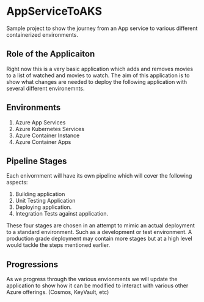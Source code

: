# AppServiceToAKS
Sample project to show the journey from an App service to various different containerized environments.

## Role of the Applicaiton
Right now this is a very basic application which adds and removes movies to a list of watched and movies to watch. The aim of this application is to show what changes are needed to deploy the following application with several different environemnts.

## Environments
1. Azure App Services
2. Azure Kubernetes Services
3. Azure Container Instance
4. Azure Container Apps

## Pipeline Stages
Each enivornment will have its own pipeline which will cover the following aspects:
1. Building application
2. Unit Testing Application
3. Deploying application.
4. Integration Tests against application.

These four stages are chosen in an attempt to mimic an actual deployment to a standard environment. Such as a development or test environment. A production grade deployment may contain more stages but at a high level would tackle the steps mentioned earlier.

## Progressions
As we progress through the various envionments we will update the application to show how it can be modified to interact with various other Azure offerings. (Cosmos, KeyVault, etc)


